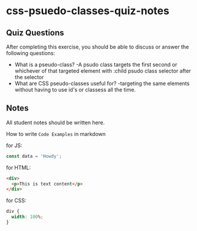 # css-psuedo-classes-quiz-notes

## Quiz Questions

After completing this exercise, you should be able to discuss or answer the following questions:

- What is a pseudo-class?
  -A psudo class targets the first second or whichever of that targeted element with :child psudo class selector after the selector
- What are CSS pseudo-classes useful for?
  -targeting the same elements without having to use id's or classess all the time.

## Notes

All student notes should be written here.

How to write `Code Examples` in markdown

for JS:

```javascript
const data = 'Howdy';
```

for HTML:

```html
<div>
  <p>This is text content</p>
</div>
```

for CSS:

```css
div {
  width: 100%;
}
```
